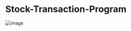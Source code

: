 # Stock-Transaction-Program
![image](https://github.com/IsaacOpata/Stock-Transaction-Program/assets/121997020/9ec26133-91e4-437e-ae40-1f739b77dc42)
